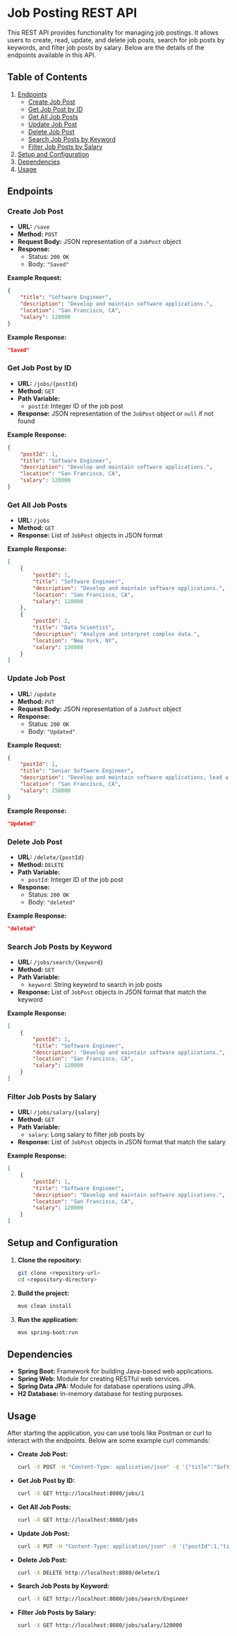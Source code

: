 # Job Posting REST API

This REST API provides functionality for managing job postings. It allows users to create, read, update, and delete job posts, search for job posts by keywords, and filter job posts by salary. Below are the details of the endpoints available in this API.

## Table of Contents
1. [Endpoints](#endpoints)
    - [Create Job Post](#create-job-post)
    - [Get Job Post by ID](#get-job-post-by-id)
    - [Get All Job Posts](#get-all-job-posts)
    - [Update Job Post](#update-job-post)
    - [Delete Job Post](#delete-job-post)
    - [Search Job Posts by Keyword](#search-job-posts-by-keyword)
    - [Filter Job Posts by Salary](#filter-job-posts-by-salary)
2. [Setup and Configuration](#setup-and-configuration)
3. [Dependencies](#dependencies)
4. [Usage](#usage)

## Endpoints

### Create Job Post

- **URL:** `/save`
- **Method:** `POST`
- **Request Body:** JSON representation of a `JobPost` object
- **Response:** 
  - Status: `200 OK`
  - Body: `"Saved"`

**Example Request:**
```json
{
    "title": "Software Engineer",
    "description": "Develop and maintain software applications.",
    "location": "San Francisco, CA",
    "salary": 120000
}
```

**Example Response:**
```json
"Saved"
```

### Get Job Post by ID

- **URL:** `/jobs/{postId}`
- **Method:** `GET`
- **Path Variable:**
  - `postId`: Integer ID of the job post
- **Response:** JSON representation of the `JobPost` object or `null` if not found

**Example Response:**
```json
{
    "postId": 1,
    "title": "Software Engineer",
    "description": "Develop and maintain software applications.",
    "location": "San Francisco, CA",
    "salary": 120000
}
```

### Get All Job Posts

- **URL:** `/jobs`
- **Method:** `GET`
- **Response:** List of `JobPost` objects in JSON format

**Example Response:**
```json
[
    {
        "postId": 1,
        "title": "Software Engineer",
        "description": "Develop and maintain software applications.",
        "location": "San Francisco, CA",
        "salary": 120000
    },
    {
        "postId": 2,
        "title": "Data Scientist",
        "description": "Analyze and interpret complex data.",
        "location": "New York, NY",
        "salary": 130000
    }
]
```

### Update Job Post

- **URL:** `/update`
- **Method:** `PUT`
- **Request Body:** JSON representation of a `JobPost` object
- **Response:** 
  - Status: `200 OK`
  - Body: `"Updated"`

**Example Request:**
```json
{
    "postId": 1,
    "title": "Senior Software Engineer",
    "description": "Develop and maintain software applications, lead a team.",
    "location": "San Francisco, CA",
    "salary": 150000
}
```

**Example Response:**
```json
"Updated"
```

### Delete Job Post

- **URL:** `/delete/{postId}`
- **Method:** `DELETE`
- **Path Variable:**
  - `postId`: Integer ID of the job post
- **Response:**
  - Status: `200 OK`
  - Body: `"deleted"`

**Example Response:**
```json
"deleted"
```

### Search Job Posts by Keyword

- **URL:** `/jobs/search/{keyword}`
- **Method:** `GET`
- **Path Variable:**
  - `keyword`: String keyword to search in job posts
- **Response:** List of `JobPost` objects in JSON format that match the keyword

**Example Response:**
```json
[
    {
        "postId": 1,
        "title": "Software Engineer",
        "description": "Develop and maintain software applications.",
        "location": "San Francisco, CA",
        "salary": 120000
    }
]
```

### Filter Job Posts by Salary

- **URL:** `/jobs/salary/{salary}`
- **Method:** `GET`
- **Path Variable:**
  - `salary`: Long salary to filter job posts by
- **Response:** List of `JobPost` objects in JSON format that match the salary

**Example Response:**
```json
[
    {
        "postId": 1,
        "title": "Software Engineer",
        "description": "Develop and maintain software applications.",
        "location": "San Francisco, CA",
        "salary": 120000
    }
]
```

## Setup and Configuration

1. **Clone the repository:**
   ```sh
   git clone <repository-url>
   cd <repository-directory>
   ```

2. **Build the project:**
   ```sh
   mvn clean install
   ```

3. **Run the application:**
   ```sh
   mvn spring-boot:run
   ```

## Dependencies

- **Spring Boot:** Framework for building Java-based web applications.
- **Spring Web:** Module for creating RESTful web services.
- **Spring Data JPA:** Module for database operations using JPA.
- **H2 Database:** In-memory database for testing purposes.

## Usage

After starting the application, you can use tools like Postman or curl to interact with the endpoints. Below are some example curl commands:

- **Create Job Post:**
  ```sh
  curl -X POST -H "Content-Type: application/json" -d '{"title":"Software Engineer","description":"Develop and maintain software applications.","location":"San Francisco, CA","salary":120000}' http://localhost:8080/save
  ```

- **Get Job Post by ID:**
  ```sh
  curl -X GET http://localhost:8080/jobs/1
  ```

- **Get All Job Posts:**
  ```sh
  curl -X GET http://localhost:8080/jobs
  ```

- **Update Job Post:**
  ```sh
  curl -X PUT -H "Content-Type: application/json" -d '{"postId":1,"title":"Senior Software Engineer","description":"Develop and maintain software applications, lead a team.","location":"San Francisco, CA","salary":150000}' http://localhost:8080/update
  ```

- **Delete Job Post:**
  ```sh
  curl -X DELETE http://localhost:8080/delete/1
  ```

- **Search Job Posts by Keyword:**
  ```sh
  curl -X GET http://localhost:8080/jobs/search/Engineer
  ```

- **Filter Job Posts by Salary:**
  ```sh
  curl -X GET http://localhost:8080/jobs/salary/120000
  ```

